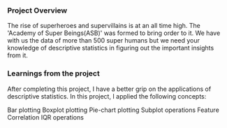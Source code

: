 ### Project Overview

 The rise of superheroes and supervillains is at an all time high. The 'Academy of Super Beings(ASB)' was formed to bring order to it. We have with us the data of more than 500 super humans but we need your knowledge of descriptive statistics in figuring out the important insights from it.


### Learnings from the project

 After completing this project, I have a better grip on the applications of descriptive statistics. In this project, I applied the following concepts:

Bar plotting
Boxplot plotting
Pie-chart plotting
Subplot operations
Feature Correlation
IQR operations


